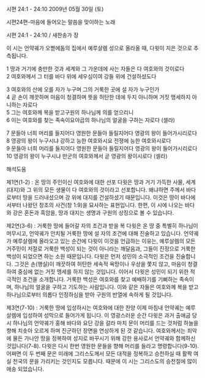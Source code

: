 시편 24:1 - 24:10 
2009년 05월 30일 (토)

시편24편-마음에 들어오는 말씀을 맞이하는 노래



시편 24:1 - 24:10 / 새찬송가  장


이 시는 언약궤가 오벧에돔의 집에서 예루살렘 성으로 올라올 때, 다윗이 지은 것으로 추측됩니다. 

1 땅과 거기에 충만한 것과 
세계와 그 가운데에 사는 자들은 다 여호와의 것이로다  
2 여호와께서 그 터를 바다 위에 세우심이여 
강들 위에 건설하셨도다  

3 여호와의 산에 오를 자가 누구며 그의 거룩한 곳에 설 자가 누구인가  
4 곧 손이 깨끗하며 마음이 청결하며 
뜻을 허탄한 데에 두지 아니하며 
거짓 맹세하지 아니하는 자로다  
5 그는 여호와께 복을 받고구원의 하나님께 의를 얻으리니  
6 이는 여호와를 찾는 족속이요야곱의 하나님의 얼굴을 구하는 자로다 (셀라)  

7 문들아 너희 머리를 들지어다 
영원한 문들아 들릴지어다 영광의 왕이 들어가시리로다  
8 영광의 왕이 누구시냐 
강하고 능한 여호와시요 전쟁에 능한 여호와시로다  
9 문들아 너희 머리를 들지어다 
영원한 문들아 들릴지어다 영광의 왕이 들어가시리로다  
10 영광의 왕이 누구시냐 
만군의 여호와께서 곧 영광의 왕이시로다 (셀라)

해석도움





제1연(1-2) : 온 땅의 주인이신 여호와에 대한 선포 
다윗은 땅과 거기 가득한 사물, 세계(대지)와 그 위의 모든 생물이 다 여호와의 것이라고 선포합니다. 왜냐하면 주께서 바다로부터 땅을 드러내셨으며 강 위에 대지를 건설하셨기 때문입니다. 이것은 땅이 바다에서부터 나왔던 창조의 사건(창 1:9)을 묘사하는 표현입니다. 한편, 이 시에 나오는 바다와 강은 혼돈과 흑암을, 땅과 대지는 생명과 구원의 상징으로 볼 수 있습니다. 

제2연(3-6) : 거룩한 땅에 들어갈 자의 조건과 받을 복 
다윗은 온 땅 중 특별히 하나님이 머무시고, 언약궤가 안치될 거룩한 땅에 설 자의 조건에 대해 진술하고 있습니다. 언약궤가 예루살렘에 올라오고 있는 순간에 다윗이 이것을 언급하는 이유는, 예루살렘의 모든 거주민이 저절로 거룩한 백성이 되는 것이 아니라는 깨달음과, 그들이 진정으로 거룩한 백성이 되었으면 하는 소원 때문입니다. 다윗은 먼저 성민의 소극적인 조건을 진술합니다. 그것은 손(행실)이 깨끗하여 허탄한 세속적 욕망이나 우상을 쫓지 않고, 마음이 청결하여 중심에 없는 거짓 맹세를 하지 않는 것입니다. 이어서 다윗은 성민이 되기 위한 적극적인 조건을 소개합니다. 거룩한 백성은 여호와를 찾고 예배하기를 기뻐하는 족속이며, 하나님의 얼굴을 구하고 기도하는 사람입니다. 이와 같은 자들은 여호와께 복을 받고 하나님으로부터 의롭다 인정하심을 받아 구원의 반열에 속하게 될 것입니다. 

제3연(7-10) : 거룩한 땅에 입성하시는 여호와에 대한 찬양
이제 마침내 언약궤는 예루살렘에 입성하여 성막으로 들어가게 됩니다. 이 영광스러운 순간 다윗은 과거 출애굽 당시 하나님의 언약궤가 홍해 바다와 요단 강을 갈라 마치 문이 머리를 드는 것처럼 하늘을 향해 치솟아 오르게 하며 진군하던 장면을 연상하게 된 것 같습니다. 여호와께서는 죄악에 물든 가나안 땅을 정복하여 성지로 바꾸시기 위해 강한 용사로서 언약궤와 함께하신 것입니다(7-8). 다윗은 다시 한번 영원한 문들을 향해 머리를 들라고 명령합니다(9-10). 어쩌면 이 두 번째 문은 미래에 그리스도께서 모든 대적을 정복하고 승천하실 때 활짝 여실 천국의 문을 가리키는 것인지도 모릅니다. 때문에 이 시는 그리스도의 승천절에 많이 애송 되었습니다.